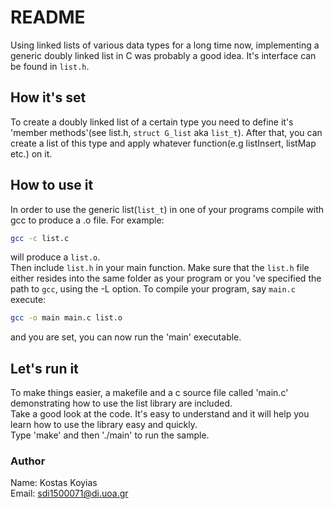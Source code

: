 # README #

Using linked lists of various data types for a long time now, implementing a generic doubly linked list in C was probably a good idea.
It's interface can be found in `list.h`.

## How it's set ##

To create a doubly linked list of a certain type you need to define it's 'member methods'(see list.h, `struct G_list` aka `list_t`).
After that, you can create a list of this type and apply whatever function(e.g listInsert, listMap etc.) on it.

## How to use it ##

In order to use the generic list(`list_t`) in one of your programs compile with gcc to produce a .o file.
For example:

```bash
gcc -c list.c
```

will produce a `list.o`.  
Then include `list.h` in your main function. Make sure that the `list.h` file either resides into the same folder as your program
or you 've specified the path to `gcc`, using the -L option.
To compile your program, say `main.c` execute:

```bash
gcc -o main main.c list.o
```

and you are set, you can now run the 'main' executable.

## Let's run it ##

To make things easier, a makefile and a c source file called 'main.c' demonstrating how to use the list library are included.\
Take a good look at the code. It's easy to understand and it will help you learn how to use the library easy and quickly.\
Type 'make' and then './main' to run the sample.

### Author ###

Name:  Kostas Koyias  
Email: sdi1500071@di.uoa.gr
